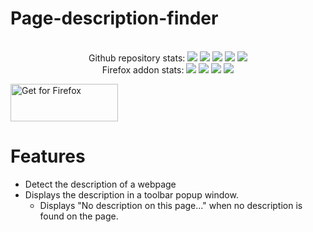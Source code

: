 # Page-description-finder
<div align="center">
    <br> Github repository stats:
    <img src="https://badgen.net/github/stars/Pythack/Page-description-finder" >
    <img src="https://badgen.net/github/open-issues/Pythack/Page-description-finder" >
    <img src="https://badgen.net/github/open-prs/Pythack/Page-description-finder" >
    <img src="https://badgen.net/github/tag/Pythack/Page-description-finder" >
    <img src="https://badgen.net/github/license/Pythack/Page-description-finder" >
    <br/> Firefox addon stats:
    <img src="https://badgen.net/amo/users/description-scanner/" >
    <img src="https://badgen.net/amo/rating/description-scanner/" >
    <img src="https://badgen.net/amo/reviews/description-scanner/" >
    <img src="https://badgen.net/amo/v/description-scanner/" >
</div>

<a text-align="center" href="https://addons.mozilla.org/en-GB/firefox/addon/description-scanner/"><img alt="Get for Firefox" src="https://addons.cdn.mozilla.net/static/img/addons-buttons/AMO-button_1.png" width="172" height="60"></a>

# Features
* Detect the description of a webpage
* Displays the description in a toolbar popup window. 
  * Displays "No description on this page..." when no description is found on the page. 
